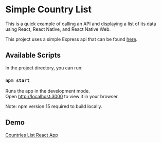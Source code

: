 # Simple Country List
This is a quick example of calling an API and displaying a list of its data using React, React Native, and React Native Web.

This project uses a simple Express api that can be found [here](https://github.com/twd38/country-service).
## Available Scripts

In the project directory, you can run:

### `npm start`

Runs the app in the development mode.\
Open [http://localhost:3000](http://localhost:3000) to view it in your browser.

Note: npm version 15 required to build locally.

## Demo
[Countries List React App](https://country-list-react.herokuapp.com/)
